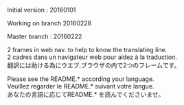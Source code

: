 Initial version : 20160101

Working on branch 20160228

Master branch : 20160222

2 frames in web nav. to help to know the translating line.  
2 cadres dans un navigateur web pour aidez à la traduction.  
翻訳には助ける為にウエブ.ブラウザの内で2つのフレームです。

Please see the README.* according your language.  
Veuillez regarder le README.* suivant votre langue.  
あなたの言語に応じてREADME.* を読んでくださいませ。
